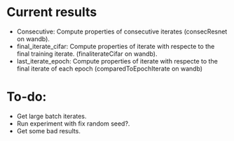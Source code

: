 # Current results
- Consecutive: Compute properties of consecutive iterates (consecResnet on wandb).
- final_iterate_cifar:  Compute properties of iterate with respecte to the final training iterate. (finaliterateCifar on wandb).
- last_iterate_epoch: Compute properties of iterate with respecte to the final iterate of each epoch (comparedToEpochIterate on wandb)
# To-do:
- Get large batch iterates.
- Run experiment with fix random seed?.
- Get some bad results.
